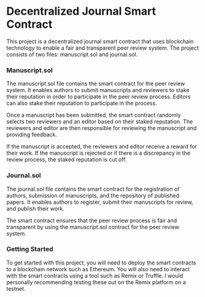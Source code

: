 # Decentralized Journal Smart Contract

This project is a decentralized journal smart contract that uses blockchain technology to enable a fair and transparent peer review system. The project consists of two files: manuscript.sol and journal.sol.

### Manuscript.sol

The manuscript.sol file contains the smart contract for the peer review system. It enables authors to submit manuscripts and reviewers to stake their reputation in order to participate in the peer review process. Editors can also stake their reputation to participate in the process.

Once a manuscript has been submitted, the smart contract randomly selects two reviewers and an editor based on their staked reputation. The reviewers and editor are then responsible for reviewing the manuscript and providing feedback.

If the manuscript is accepted, the reviewers and editor receive a reward for their work. If the manuscript is rejected or if there is a discrepancy in the review process, the staked reputation is cut off.

### Journal.sol

The journal.sol file contains the smart contract for the registration of authors, submission of manuscripts, and the repository of published papers. It enables authors to register, submit their manuscripts for review, and publish their work.

The smart contract ensures that the peer review process is fair and transparent by using the manuscript.sol contract for the peer review system.

### Getting Started

To get started with this project, you will need to deploy the smart contracts to a blockchain network such as Ethereum. You will also need to interact with the smart contracts using a tool such as Remix or Truffle. I would personally recommending testing these out on the Remix platform on a testnet.
